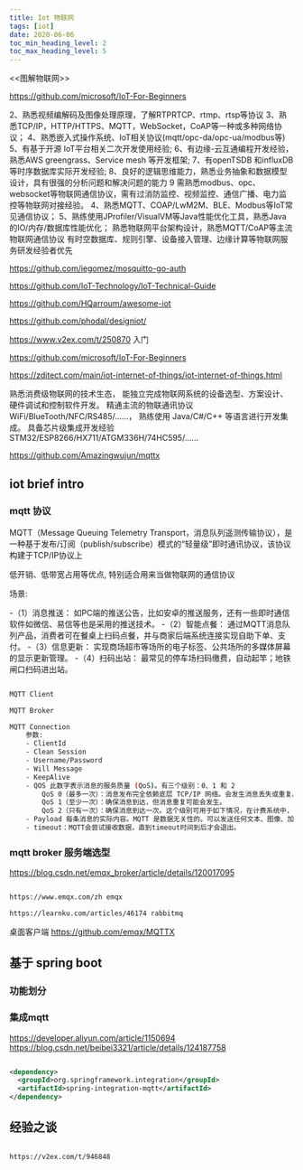 ```yaml
---
title: Iot 物联网
tags: [iot]
date: 2020-06-06
toc_min_heading_level: 2
toc_max_heading_level: 5
---
```


<<图解物联网>>

https://github.com/microsoft/IoT-For-Beginners


2、熟悉视频编解码及图像处理原理，了解RTPRTCP、rtmp、rtsp等协议
3、熟悉TCP/IP，HTTP/HTTPS、MQTT，WebSocket，CoAP等一种或多种网络协议；
4、熟悉嵌入式操作系统、IoT相关协议(mqtt/opc-da/opc-ua/modbus等)
5、有基于开源 IoT平台相关二次开发使用经验;
6、有边缘-云互通编程开发经验，熟悉AWS greengrass、Service mesh 等开发框架;
7、有openTSDB 和influxDB等时序数据库实际开发经验;
8、良好的逻辑思维能力，熟悉业务抽象和数据模型设计，具有很强的分析问题和解决问题的能力
9 需熟悉modbus、opc、websocket等物联网通信协议，需有过消防监控、视频监控、通信广播、电力监控等物联网对接经验。
4、熟悉MQTT、COAP/LwM2M、BLE、Modbus等IoT常见通信协议；
5、熟练使用JProfiler/VisualVM等Java性能优化工具，熟悉Java的IO/内存/数据库性能优化；
熟悉物联网平台架构设计，熟悉MQTT/CoAP等主流物联网通信协议
有时空数据库、规则引擎、设备接入管理、边缘计算等物联网服务研发经验者优先

https://github.com/iegomez/mosquitto-go-auth

https://github.com/IoT-Technology/IoT-Technical-Guide


https://github.com/HQarroum/awesome-iot

https://github.com/phodal/designiot/

https://www.v2ex.com/t/250870 入门

https://github.com/microsoft/IoT-For-Beginners

https://zditect.com/main/iot-internet-of-things/iot-internet-of-things.html

熟悉消费级物联网的技术生态， 能独立完成物联网系统的设备选型、方案设计、硬件调试和控制软件开发。
精通主流的物联通讯协议 WiFi/BlueTooth/NFC/RS485/……， 熟练使用 Java/C#/C++ 等语言进行开发集成。
具备芯片级集成开发经验 STM32/ESP8266/HX711/ATGM336H/74HC595/……

https://github.com/Amazingwujun/mqttx

<!-- truncate -->

## iot brief intro


### mqtt 协议

MQTT（Message Queuing Telemetry Transport，消息队列遥测传输协议），是一种基于发布/订阅（publish/subscribe）模式的“轻量级”即时通讯协议，该协议构建于TCP/IP协议上

低开销、低带宽占用等优点, 特别适合用来当做物联网的通信协议

场景:

-（1）消息推送： 如PC端的推送公告，比如安卓的推送服务，还有一些即时通信软件如微信、易信等也是采用的推送技术。
-（2）智能点餐： 通过MQTT消息队列产品，消费者可在餐桌上扫码点餐，并与商家后端系统连接实现自助下单、支付。
-（3）信息更新： 实现商场超市等场所的电子标签、公共场所的多媒体屏幕的显示更新管理。
-（4）扫码出站： 最常见的停车场扫码缴费，自动起竿；地铁闸口扫码进出站。


```sh

MQTT Client

MQTT Broker

MQTT Connection
    参数:
    - ClientId
    - Clean Session
    - Username/Password
    - Will Message
    - KeepAlive
    - QOS 此数字表示消息的服务质量 (QoS)。有三个级别：0、1 和 2
        QoS 0（最多一次）：消息发布完全依赖底层 TCP/IP 网络。会发生消息丢失或重复。这个级别可用于如下情况，环境传感器数据，丢失一次数据无所谓，因为不久后还会有第二次发送。
        QoS 1（至少一次）：确保消息到达，但消息重复可能会发生。
        QoS 2（只有一次）：确保消息到达一次。这个级别可用于如下情况，在计费系统中，消息重复或丢失会导致不正确的结果。
    - Payload 每条消息的实际内容。MQTT 是数据无关性的。可以发送任何文本、图像、加密数据以及二进制数据。
    - timeout：MQTT会尝试接收数据，直到timeout时间到后才会退出。

```

### mqtt broker 服务端选型

https://blog.csdn.net/emqx_broker/article/details/120017095

```sh

https://www.emqx.com/zh emqx

https://learnku.com/articles/46174 rabbitmq

```

桌面客户端 https://github.com/emqx/MQTTX

## 基于 spring boot

### 功能划分

### 集成mqtt

https://developer.aliyun.com/article/1150694
https://blog.csdn.net/beibei3321/article/details/124187758

```xml

<dependency>
  <groupId>org.springframework.integration</groupId>
  <artifactId>spring-integration-mqtt</artifactId>
</dependency>

```

## 经验之谈

```sh

https://v2ex.com/t/946848

```
